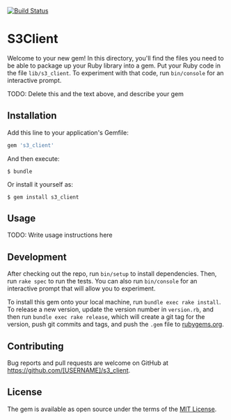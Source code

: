 [![Build Status](https://travis-ci.org/fashion-data-exchange/s3_client.svg?branch=master)](https://travis-ci.org/fashion-data-exchange/s3_client)

# S3Client

Welcome to your new gem! In this directory, you'll find the files you need to be able to package up your Ruby library into a gem. Put your Ruby code in the file `lib/s3_client`. To experiment with that code, run `bin/console` for an interactive prompt.

TODO: Delete this and the text above, and describe your gem

## Installation

Add this line to your application's Gemfile:

```ruby
gem 's3_client'
```

And then execute:

    $ bundle

Or install it yourself as:

    $ gem install s3_client

## Usage

TODO: Write usage instructions here

## Development

After checking out the repo, run `bin/setup` to install dependencies. Then, run `rake spec` to run the tests. You can also run `bin/console` for an interactive prompt that will allow you to experiment.

To install this gem onto your local machine, run `bundle exec rake install`. To release a new version, update the version number in `version.rb`, and then run `bundle exec rake release`, which will create a git tag for the version, push git commits and tags, and push the `.gem` file to [rubygems.org](https://rubygems.org).

## Contributing

Bug reports and pull requests are welcome on GitHub at https://github.com/[USERNAME]/s3_client.

## License

The gem is available as open source under the terms of the [MIT License](http://opensource.org/licenses/MIT).
